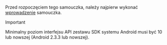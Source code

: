 Przed rozpoczęciem tego samouczka, należy najpierw wykonać [wprowadzenie](../articles/mobile-engagement/mobile-engagement-android-get-started.md) samouczka.

> [!IMPORTANT]
> Minimalny poziom interfejsu API zestawu SDK systemu Android musi być 10 lub nowszej (Android 2.3.3 lub nowszej).
> 
> 

